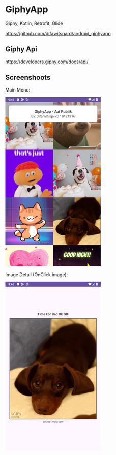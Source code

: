 # GiphyApp
Giphy, Kotlin, Retrofit, Glide

https://github.com/difawitsqard/android_giphyapp

## Giphy Api 
https://developers.giphy.com/docs/api/

## Screenshoots

Main Menu:

<img width="300" alt="Main Menu" src="/images/Main Menu.png" />

Image Detail (OnClick image):

<img width="300" alt="Detail Gif" src="/images/Detail Gif.png" />
